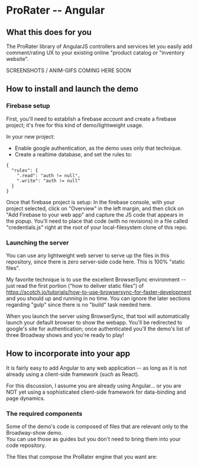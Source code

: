# ProRater -- Angular 

## What this does for you

The ProRater library of AngularJS controllers and services let you easily add comment/rating UX to your existing online "product catalog or "inventory website".

SCREENSHOTS / ANIM-GIFS COMING HERE SOON

## How to install and launch the demo

### Firebase setup

First, you'll need to establish a firebase account and create a firebase project; it's free for this kind of demo/lightweight usage.

In your new project:
* Enable google authentication, as the demo uses only that technique.
* Create a realtime database, and set the rules to:
```
{
  "rules": {
    ".read": "auth != null",
    ".write": "auth != null"
  }
}
```

Once that firebase project is setup:  In the firebase console, with your project selected, click on "Overview" in the left margin, and then click on "Add Firebase to your web app" and capture the JS code that appears in the popup.  You'll need to place that code (with no revisions) in a file called "credentials.js" right at the root of your local-filesystem clone of this repo.

### Launching the server

You can use any lightweight web server to serve up the files in this repository, since there is zero server-side code here.  This is 100% "static files".  

My favorite technique is to use the excellent BrowserSync environment -- just read the first portion ("how to deliver static files") of https://scotch.io/tutorials/how-to-use-browsersync-for-faster-development and you should up and running in no time.
You can ignore the later sections regarding "gulp" since there is no "build" task needed here.

When you launch the server using BrowserSync, that tool will automatically launch your default browser to show the webapp.  You'll be redirected to google's site for authentication; once authenticated you'll the demo's list of three Broadway shows and you're ready to play!



## How to incorporate into your app

It is fairly easy to add Angular to any web application -- as long as it is not already using a client-side framework (such as React).  

For this discussion, I assume you are already using Angular... or you are NOT yet using a sophisticated client-side framework for data-binding and page dynamics.

### The required components

Some of the demo's code is composed of files that are relevant only to the Broadway-show demo.  
You can use those as guides but you don't need to bring them into your code repository.

The files that compose the ProRater engine that you want are:









